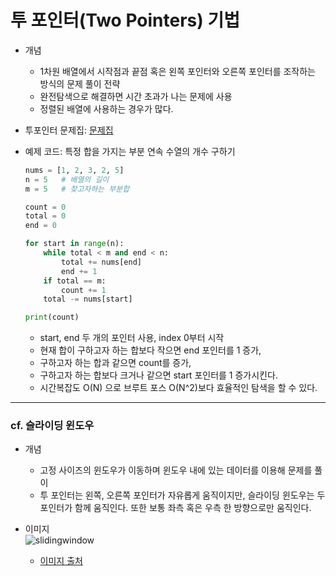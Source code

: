 # 투 포인터(Two Pointers) 기법 

- 개념
    - 1차원 배열에서 시작점과 끝점 혹은 왼쪽 포인터와 오른쪽 포인터를 조작하는 방식의 문제 풀이 전략 
    - 완전탐색으로 해결하면 시간 초과가 나는 문제에 사용 
    - 정렬된 배열에 사용하는 경우가 많다. 

- 투포인터 문제집: [문제집](https://www.acmicpc.net/problemset?sort=ac_desc&algo=80)

- 예제 코드: 특정 합을 가지는 부분 연속 수열의 개수 구하기

    ```python 
    nums = [1, 2, 3, 2, 5]
    n = 5   # 배열의 길이 
    m = 5   # 찾고자하는 부분합 
 
    count = 0
    total = 0
    end = 0
 
    for start in range(n):
        while total < m and end < n:
            total += nums[end]
            end += 1
        if total == m:
            count += 1
        total -= nums[start]
    
    print(count)
    ```
    - start, end 두 개의 포인터 사용, index 0부터 시작 
    - 현재 합이 구하고자 하는 합보다 작으면 end 포인터를 1 증가,
    - 구하고자 하는 합과 같으면 count를 증가,  
    - 구하고자 하는 합보다 크거나 같으면 start 포인터를 1 증가시킨다. 
    - 시간복잡도 O(N) 으로 브루트 포스 O(N^2)보다 효율적인 탐색을 할 수 있다. 

---


### cf. 슬라이딩 윈도우 
- 개념
    - 고정 사이즈의 윈도우가 이동하며 윈도우 내에 있는 데이터를 이용해 문제를 풀이 
    - 투 포인터는 왼쪽, 오른쪽 포인터가 자유롭게 움직이지만, 슬라이딩 윈도우는 두 포인터가 함께 움직인다. 또한 보통 좌측 혹은 우측 한 방향으로만 움직인다. 

- 이미지 <br>
    ![slidingwindow](https://velog.velcdn.com/images%2Fjminkyoung%2Fpost%2F2127e592-2897-4541-be9e-06f5b8315b72%2Fezgif.com-gif-maker.gif)
    - [이미지 출처](https://velog.io/@jminkyoung/AL-%ED%88%AC-%ED%8F%AC%EC%9D%B8%ED%84%B0-%EC%95%8C%EA%B3%A0%EB%A6%AC%EC%A6%98-%EC%8A%AC%EB%9D%BC%EC%9D%B4%EB%94%A9-%EC%9C%88%EB%8F%84%EC%9A%B0-JavaScript)

    